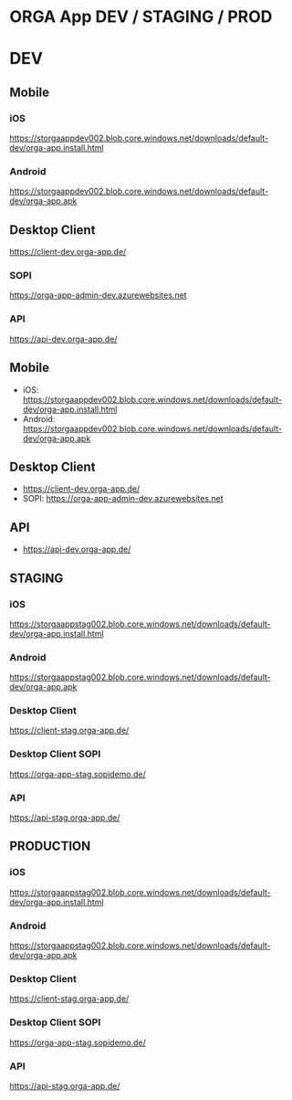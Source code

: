 # ORGA App DEV / STAGING / PROD

# DEV

## Mobile

### iOS

https://storgaappdev002.blob.core.windows.net/downloads/default-dev/orga-app.install.html

### Android

https://storgaappdev002.blob.core.windows.net/downloads/default-dev/orga-app.apk

## Desktop Client

https://client-dev.orga-app.de/

### SOPI

https://orga-app-admin-dev.azurewebsites.net

### API

https://api-dev.orga-app.de/


## Mobile

* iOS: https://storgaappdev002.blob.core.windows.net/downloads/default-dev/orga-app.install.html
* Android: https://storgaappdev002.blob.core.windows.net/downloads/default-dev/orga-app.apk

## Desktop Client

* https://client-dev.orga-app.de/
* SOPI: https://orga-app-admin-dev.azurewebsites.net

## API

* https://api-dev.orga-app.de/




## STAGING

### iOS

https://storgaappstag002.blob.core.windows.net/downloads/default-dev/orga-app.install.html

### Android

https://storgaappstag002.blob.core.windows.net/downloads/default-dev/orga-app.apk

### Desktop Client

https://client-stag.orga-app.de/

### Desktop Client SOPI

https://orga-app-stag.sopidemo.de/

### API

https://api-stag.orga-app.de/



## PRODUCTION

### iOS

https://storgaappstag002.blob.core.windows.net/downloads/default-dev/orga-app.install.html

### Android

https://storgaappstag002.blob.core.windows.net/downloads/default-dev/orga-app.apk

### Desktop Client

https://client-stag.orga-app.de/

### Desktop Client SOPI

https://orga-app-stag.sopidemo.de/

### API

https://api-stag.orga-app.de/
